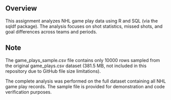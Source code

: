 ## Overview
This assignment analyzes NHL game play data using R and SQL (via the sqldf package). 
The analysis focuses on shot statistics, missed shots, and goal differences across teams and periods.

## Note
The game_plays_sample.csv file contains only 10000 rows sampled from the original game_plays.csv dataset 
(381.5 MB, not included in this repository due to GitHub file size limitations).

The complete analysis was performed on the full dataset containing all NHL game play records. 
The sample file is provided for demonstration and code verification purposes.
